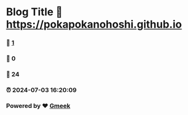 # Blog Title :link: https://pokapokanohoshi.github.io 
### :page_facing_up: [1](https://pokapokanohoshi.github.io/tag.html) 
### :speech_balloon: 0 
### :hibiscus: 24 
### :alarm_clock: 2024-07-03 16:20:09 
### Powered by :heart: [Gmeek](https://github.com/Meekdai/Gmeek)
